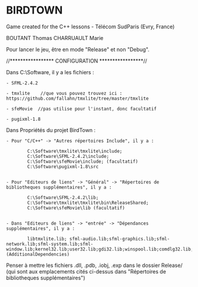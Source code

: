 # BIRDTOWN
Game created for the C++ lessons - Télécom SudParis (Evry, France)

BOUTANT Thomas
CHARRUAULT Marie


Pour lancer le jeu, être en mode "Release" et non "Debug".


//*****************    CONFIGURATION  *****************//


Dans C:\Software, il y a les fichiers :

	- SFML-2.4.2 

	- tmxlite    //que vous pouvez trouvez ici : https://github.com/fallahn/tmxlite/tree/master/tmxlite

	- sfeMovie  //pas utilise pour l'instant, donc facultatif
 
 	- pugixml-1.8

Dans Propriétés du projet BirdTown :

	- Pour "C/C++" -> "Autres répertoires Include", il y a : 

			C:\Software\tmxlite\tmxlite\include;
			C:\Software\SFML-2.4.2\include; 
			C:\Software\sfeMovie\include; (facultatif)
			C:\Software\pugixml-1.8\src


	- Pour "Editeurs de liens" -> "Général" -> "Répertoires de bibliotheques supplémentaires", il y a :

			C:\Software\SFML-2.4.2\lib;
			C:\Software\tmxlite\tmxlite\bin\ReleaseShared;
			C:\Software\sfeMovie\lib (facultatif)


	- Dans "Editeurs de liens" -> "entrée" -> "Dépendances supplémentaires", il y a :

			libtmxlite.lib; sfml-audio.lib;sfml-graphics.lib;sfml-network.lib;sfml-system.lib;sfml-window.lib;kernel32.lib;user32.lib;gdi32.lib;winspool.lib;comdlg32.lib;advapi32.lib;shell32.lib;ole32.lib;oleaut32.lib;uuid.lib;odbc32.lib;odbccp32.lib;%(AdditionalDependencies)

Penser à mettre les fichiers .dll, .pdb, .iobj, .exp dans le dossier Release/ (qui sont aux emplacements cités ci-dessus dans "Répertoires de bibliotheques supplémentaires")





